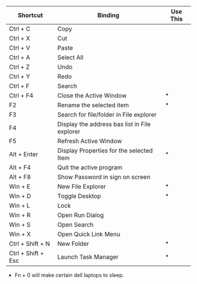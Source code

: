 
| Shortcut  | Binding   |  Use This |
|---        |---        |---| 
| Ctrl + C      |    Copy   |   |
|    Ctrl + X   |     Cut  |    |
|  Ctrl + V     |   Paste    | |
|  Ctrl + A     |   Select All  |  |
|   Ctrl + Z    |   Undo    ||
|   Ctrl + Y    |    Redo   ||
|   Ctrl + F    |    Search   ||
| Ctrl + F4 |  Close the Active Window |*|
| F2 | Rename the selected item |*|
| F3 | Search for file/folder in File explorer ||
|F4 | Display the address bas list in File explorer ||
| F5 | Refresh Active Window ||
| Alt + Enter | Display Properties for the selected Item |*| 
| Alt + F4 | Quit the active program ||
| Alt + F8 | Show Password in sign on screen ||
| Win + E   | New File Explorer | *|
| Win + D   |Toggle Desktop | * |
| Win + L | Lock ||
| Win + R | Open Run Dialog ||
| Win + S | Open Search ||
| Win + X | Open Quick Link Menu ||
| Ctrl + Shift + N | New Folder | * |
| Ctrl + Shift + Esc | Launch Task Manager |  *|


- Fn + 0 will make certain dell laptops to sleep.
